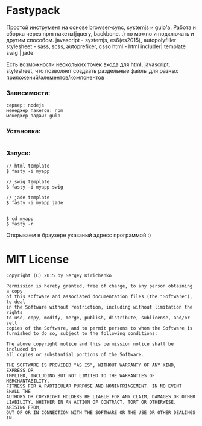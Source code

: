 
# Fastypack
Простой инструмент на основе browser-sync, systemjs и gulp'а. Работа и сборка через npm  пакеты(jquery, backbone…) но можно и подключать и другим способом.
javascript - systemjs, es6(es2015), autopolyfiller
stylesheet - sass, scss, autoprefixer, csso
html - html includer| template swig | jade

Есть возможности нескольких точек входа для html, javascript, stylesheet,
 что позволяет создвать раздельные файлы для разных приложений/элементов/компонентов

### Зависимости:
```
сервер: nodejs
менеджер пакетов: npm
менеджер задач: gulp
```

### Установка: 
```

```
### Запуск:
```
// html template
$ fasty -i myapp 

// swig template
$ fasty -i myapp swig

// jade template
$ fasty -i myapp jade


$ cd myapp
$ fasty -r
```
Открываем в браузере указаный адресс программой :)



MIT License
===========

    Copyright (C) 2015 by Sergey Kirichenko

    Permission is hereby granted, free of charge, to any person obtaining a copy
    of this software and associated documentation files (the "Software"), to deal
    in the Software without restriction, including without limitation the rights
    to use, copy, modify, merge, publish, distribute, sublicense, and/or sell
    copies of the Software, and to permit persons to whom the Software is
    furnished to do so, subject to the following conditions:

    The above copyright notice and this permission notice shall be included in
    all copies or substantial portions of the Software.

    THE SOFTWARE IS PROVIDED "AS IS", WITHOUT WARRANTY OF ANY KIND, EXPRESS OR
    IMPLIED, INCLUDING BUT NOT LIMITED TO THE WARRANTIES OF MERCHANTABILITY,
    FITNESS FOR A PARTICULAR PURPOSE AND NONINFRINGEMENT. IN NO EVENT SHALL THE
    AUTHORS OR COPYRIGHT HOLDERS BE LIABLE FOR ANY CLAIM, DAMAGES OR OTHER
    LIABILITY, WHETHER IN AN ACTION OF CONTRACT, TORT OR OTHERWISE, ARISING FROM,
    OUT OF OR IN CONNECTION WITH THE SOFTWARE OR THE USE OR OTHER DEALINGS IN